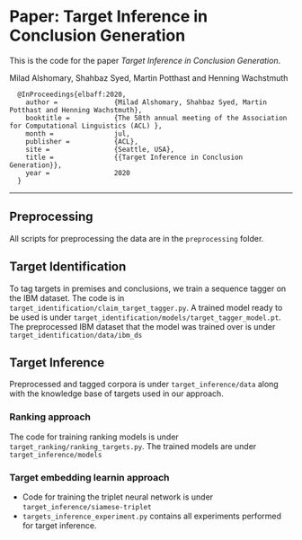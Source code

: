 # Paper: Target Inference in Conclusion Generation

This is the code for the paper *Target Inference in Conclusion Generation*.

Milad Alshomary, Shahbaz Syed, Martin Potthast and Henning Wachstmuth


      @InProceedings{elbaff:2020,
        author =              {Milad Alshomary, Shahbaz Syed, Martin Potthast and Henning Wachstmuth},
        booktitle =           {The 58th annual meeting of the Association for Computational Linguistics (ACL) },
        month =               jul,
        publisher =           {ACL},
        site =                {Seattle, USA},
        title =               {{Target Inference in Conclusion Generation}},
        year =                2020
      }

-----------------------------------------------

## Preprocessing
All scripts for preprocessing the data are in the ``preprocessing`` folder.

## Target Identification
To tag targets in premises and conclusions, we train a sequence tagger on the IBM dataset. The code is in ``target_identification/claim_target_tagger.py``. A trained model ready to be used is under ``target_identification/models/target_tagger_model.pt``. The preprocessed IBM dataset that the model was trained over is under ``target_identification/data/ibm_ds``


## Target Inference
Preprocessed and tagged corpora is under ``target_inference/data`` along with the knowledge base of targets used in our approach.

### Ranking approach
The code for training ranking models is under ``target_ranking/ranking_targets.py``. The trained models are under ``target_inference/models``

### Target embedding learnin approach
- Code for training the triplet neural network is under ``target_inference/siamese-triplet``
- ``targets_inference_experiment.py`` contains all experiments performed for target inference.
